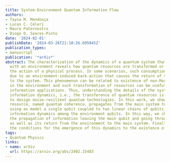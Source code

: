 ```yaml
---
title: System-Environment Quantum Information Flow
authors:
- Taysa M. Mendonça
- Lucas C. Céleri
- Mauro Paternostro
- Diogo O. Soares-Pinto
date: '2024-02-01'
publishDate: '2024-03-26T21:10:26.695045Z'
publication_types:
- manuscript
publication: '*arXiv*'
abstract: The characterization of the dynamics of a quantum system that interacts
  with an environment reveals how quantum resources are transformed or consumed during
  the action of a physical process. In some scenarios, such consumption is reversed
  due to an environment-induced back-action that causes the return of the information
  to the system. This phenomenon can be related to existence of non-Markovian mechanisms
  in the environment and such transformation of resources can be useful for quantum
  information applications. Thus, understanding the details of the system-environment
  information dynamics, i.e., the transference of quantum resources is of key importance
  to design noise-resilient quantum technologies. In this work, we show how a quantum
  resource, named quantum coherence, propagates from the main system to an environment,
  using as model a single qubit coupled to two linear chains of qubits, and also the
  information dynamics among the environment qubits. In this way, we characterize
  the propagation of information leaving the main qubit and going through the environment,
  as well as its return from the environment to the main system. Finally, we connect
  the conditions for the emergence of this dynamics to the existence of quantum Darwinism.
tags:
- Quantum Physics
links:
- name: arXiv
  url: https://arxiv.org/abs/2402.15483
---
```

